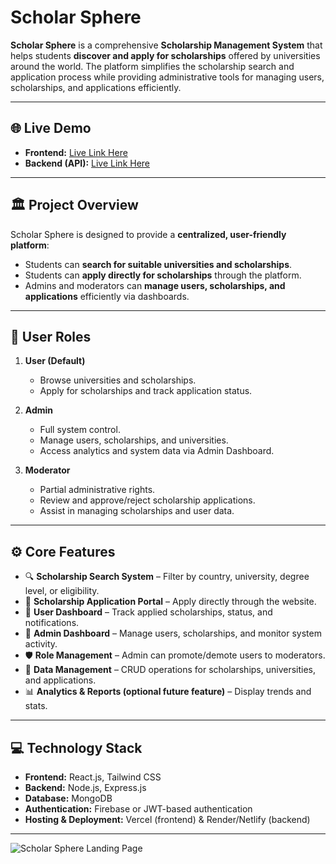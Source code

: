 # Scholar Sphere


**Scholar Sphere** is a comprehensive **Scholarship Management System** that helps students **discover and apply for scholarships** offered by universities around the world. The platform simplifies the scholarship search and application process while providing administrative tools for managing users, scholarships, and applications efficiently.

---

## 🌐 Live Demo

- **Frontend:** [Live Link Here](https://your-frontend-live-link.com)  
- **Backend (API):** [Live Link Here](https://your-backend-live-link.com)

---

## 🏛 Project Overview

Scholar Sphere is designed to provide a **centralized, user-friendly platform**:

- Students can **search for suitable universities and scholarships**.  
- Students can **apply directly for scholarships** through the platform.  
- Admins and moderators can **manage users, scholarships, and applications** efficiently via dashboards.

---

## 👥 User Roles

1. **User (Default)**
   - Browse universities and scholarships.
   - Apply for scholarships and track application status.

2. **Admin**
   - Full system control.
   - Manage users, scholarships, and universities.
   - Access analytics and system data via Admin Dashboard.

3. **Moderator**
   - Partial administrative rights.
   - Review and approve/reject scholarship applications.
   - Assist in managing scholarships and user data.

---

## ⚙️ Core Features

- 🔍 **Scholarship Search System** – Filter by country, university, degree level, or eligibility.  
- 📝 **Scholarship Application Portal** – Apply directly through the website.  
- 👤 **User Dashboard** – Track applied scholarships, status, and notifications.  
- 🧭 **Admin Dashboard** – Manage users, scholarships, and monitor system activity.  
- 🛡 **Role Management** – Admin can promote/demote users to moderators.  
- 💾 **Data Management** – CRUD operations for scholarships, universities, and applications.  
- 📊 **Analytics & Reports (optional future feature)** – Display trends and stats.

---

## 💻 Technology Stack

- **Frontend:** React.js, Tailwind CSS  
- **Backend:** Node.js, Express.js  
- **Database:** MongoDB  
- **Authentication:** Firebase or JWT-based authentication  
- **Hosting & Deployment:** Vercel (frontend) & Render/Netlify (backend)

---
![Scholar Sphere Landing Page](frontend/public/landing-page.png)
